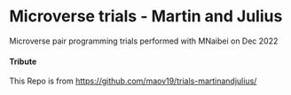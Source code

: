 # Microverse trials - Martin and Julius
Microverse pair programming trials performed with MNaibei on Dec 2022

#### Tribute

This Repo is from https://github.com/maov19/trials-martinandjulius/ 

